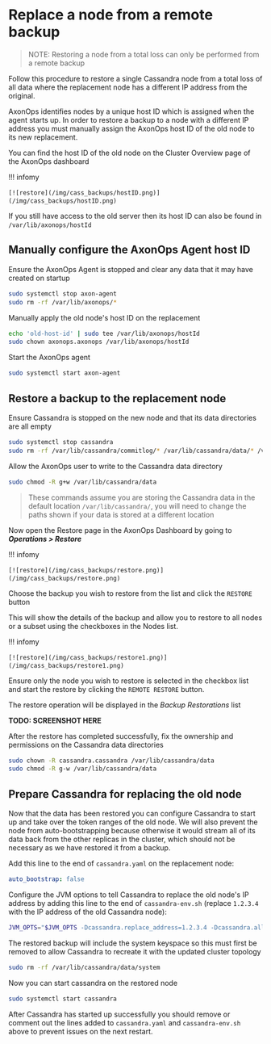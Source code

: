 # Replace a node from a remote backup

> NOTE: Restoring a node from a total loss can only be performed from a remote backup

Follow this procedure to restore a single Cassandra node from a total loss of all data where the replacement node
has a different IP address from the original.

AxonOps identifies nodes by a unique host ID which is assigned when the agent starts up. In order to restore a backup to
a node with a different IP address you must manually assign the AxonOps host ID of the old node to its new replacement.

You can find the host ID of the old node on the Cluster Overview page of the AxonOps dashboard

!!! infomy

    [![restore](/img/cass_backups/hostID.png)](/img/cass_backups/hostID.png)

If you still have access to the old server then its host ID can also be found in `/var/lib/axonops/hostId`

## Manually configure the AxonOps Agent host ID

Ensure the AxonOps Agent is stopped and clear any data that it may have created on startup

```bash
sudo systemctl stop axon-agent
sudo rm -rf /var/lib/axonops/*
```

Manually apply the old node's host ID on the replacement

```bash
echo 'old-host-id' | sudo tee /var/lib/axonops/hostId
sudo chown axonops.axonops /var/lib/axonops/hostId
```

Start the AxonOps agent

```bash
sudo systemctl start axon-agent
```

## Restore a backup to the replacement node

Ensure Cassandra is stopped on the new node and that its data directories are all empty
```bash
sudo systemctl stop cassandra
sudo rm -rf /var/lib/cassandra/commitlog/* /var/lib/cassandra/data/* /var/lib/cassandra/hints/* /var/lib/cassandra/saved_caches/*
```

Allow the AxonOps user to write to the Cassandra data directory
```bash
sudo chmod -R g+w /var/lib/cassandra/data
```

> These commands assume you are storing the Cassandra data in the default location `/var/lib/cassandra/`, you will
> need to change the paths shown if your data is stored at a different location

Now open the Restore page in the AxonOps Dashboard by going to ***Operations > Restore***

!!! infomy

    [![restore](/img/cass_backups/restore.png)](/img/cass_backups/restore.png)

Choose the backup you wish to restore from the list and click the `RESTORE` button

This will show the details of the backup and allow you to restore to all nodes or a subset using the checkboxes in the Nodes list.

!!! infomy

    [![restore](/img/cass_backups/restore1.png)](/img/cass_backups/restore1.png)

Ensure only the node you wish to restore is selected in the checkbox list and start the restore by clicking the
`REMOTE RESTORE` button.

The restore operation will be displayed in the *Backup Restorations* list

**TODO: SCREENSHOT HERE**

After the restore has completed successfully, fix the ownership and permissions on the Cassandra data directories
```bash
sudo chown -R cassandra.cassandra /var/lib/cassandra/data
sudo chmod -R g-w /var/lib/cassandra/data
```

## Prepare Cassandra for replacing the old node

Now that the data has been restored you can configure Cassandra to start up and take over the token ranges of the
old node. We will also prevent the node from auto-bootstrapping because otherwise it would stream all of its data
back from the other replicas in the cluster, which should not be necessary as we have restored it from a backup.

Add this line to the end of `cassandra.yaml` on the replacement node:
```yaml
auto_bootstrap: false
```

Configure the JVM options to tell Cassandra to replace the old node's IP address by adding this line to the end of
`cassandra-env.sh` (replace `1.2.3.4` with the IP address of the old Cassandra node):
```bash
JVM_OPTS="$JVM_OPTS -Dcassandra.replace_address=1.2.3.4 -Dcassandra.allow_unsafe_replace=true"
```

The restored backup will include the system keyspace so this must first be removed to allow Cassandra to recreate
it with the updated cluster topology

```bash
sudo rm -rf /var/lib/cassandra/data/system
```

Now you can start cassandra on the restored node
```bash
sudo systemctl start cassandra
```

After Cassandra has started up successfully you should remove or comment out the lines added to `cassandra.yaml` and 
`cassandra-env.sh` above to prevent issues on the next restart.
